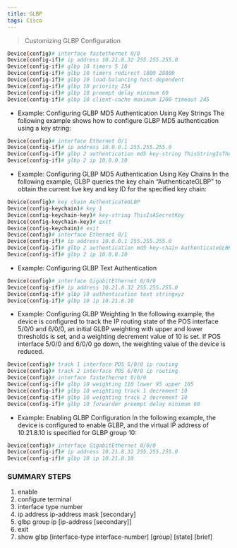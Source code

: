 ```yaml
---
title: GLBP
tags: Cisco
---
```


> Customizing GLBP Configuration

```sh
Device(config)# interface fastethernet 0/0
Device(config-if)# ip address 10.21.8.32 255.255.255.0
Device(config-if)# glbp 10 timers 5 18
Device(config-if)# glbp 10 timers redirect 1800 28800
Device(config-if)# glbp 10 load-balancing host-dependent
Device(config-if)# glbp 10 priority 254
Device(config-if)# glbp 10 preempt delay minimum 60
Device(config-if)# glbp 10 client-cache maximum 1200 timeout 245
```
- Example: Configuring GLBP MD5 Authentication Using Key Strings
The following example shows how to configure GLBP MD5 authentication using a key string:

```sh
Device(config)# interface Ethernet 0/1
Device(config-if)# ip address 10.0.0.1 255.255.255.0
Device(config-if)# glbp 2 authentication md5 key-string ThisStringIsTheSecretKey
Device(config-if)# glbp 2 ip 10.0.0.10
```

- Example: Configuring GLBP MD5 Authentication Using Key Chains
In the following example, GLBP queries the key chain “AuthenticateGLBP” to obtain the current live key and key ID for the specified key chain:

```sh
Device(config)# key chain AuthenticateGLBP
Device(config-keychain)# key 1
Device(config-keychain-key)# key-string ThisIsASecretKey
Device(config-keychain-key)# exit
Device(config-keychain)# exit
Device(config)# interface Ethernet 0/1
Device(config-if)# ip address 10.0.0.1 255.255.255.0
Device(config-if)# glbp 2 authentication md5 key-chain AuthenticateGLBP
Device(config-if)# glbp 2 ip 10.0.0.10
```

- Example: Configuring GLBP Text Authentication

```sh
Device(config)# interface GigabitEthernet 0/0/0
Device(config-if)# ip address 10.21.8.32 255.255.255.0
Device(config-if)# glbp 10 authentication text stringxyz
Device(config-if)# glbp 10 ip 10.21.8.10
```

- Example: Configuring GLBP Weighting
In the following example, the device is configured to track the IP routing state of the POS interface 5/0/0 and 6/0/0, an initial GLBP weighting with upper and lower thresholds is set, and a weighting decrement value of 10 is set. If POS interface 5/0/0 and 6/0/0 go down, the weighting value of the device is reduced.

```sh
Device(config)# track 1 interface POS 5/0/0 ip routing
Device(config)# track 2 interface POS 6/0/0 ip routing
Device(config)# interface fastethernet 0/0/0
Device(config-if)# glbp 10 weighting 110 lower 95 upper 105
Device(config-if)# glbp 10 weighting track 1 decrement 10
Device(config-if)# glbp 10 weighting track 2 decrement 10
Device(config-if)# glbp 10 forwarder preempt delay minimum 60
```

- Example: Enabling GLBP Configuration
In the following example, the device is configured to enable GLBP, and the virtual IP address of 10.21.8.10 is specified for GLBP group 10:

```sh
Device(config)# interface GigabitEthernet 0/0/0
Device(config-if)# ip address 10.21.8.32 255.255.255.0
Device(config-if)# glbp 10 ip 10.21.8.10
```

### SUMMARY STEPS
1. enable 
2. configure terminal 
3. interface type number 
4. ip address ip-address mask [secondary] 
5. glbp group ip [ip-address [secondary]] 
6. exit 
7. show glbp [interface-type interface-number] [group] [state] [brief] 